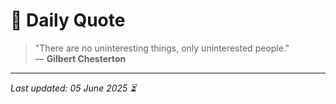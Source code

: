 # 📜 Daily Quote

> "There are no uninteresting things, only uninterested people."  
> — **Gilbert Chesterton**

---

_Last updated: 05 June 2025 ⏳_
